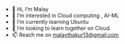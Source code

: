 - 👋 Hi, I’m Malay
- 👀 I’m interested in Cloud computing , AI-ML 
- 🌱 I’m currently learning Ubuntu 
- 💞️ I’m looking to learn together on Cloud.
- 📫 Reach me on malaythakur13@gmail.com

